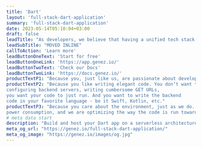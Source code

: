 ```yaml
---
title: 'Dart'
layout: 'full-stack-dart-application'
summary: 'full-stack-dart-application'
date: 2023-05-14T05:10:04+03:00
draft: false
leadTitle: "As developers, we believe that having a unified tech stack is the boost you need to maximize your productivity. Happy coding!"
leadSubTitle: "MOVED INLINE"
callToAction: 'Learn more'
leadButtonOneText: 'Start for free'
leadButtonOneLink: 'https://app.genez.io/'
leadButtonTwoText: 'Check our Docs'
leadButtonTwoLink: 'https://docs.genez.io/'
productTextP1: "Because you, just like us, are passionate about developing new apps, new features. You want to bring them to your users as fast as possible. You want to focus on your code, develop, debug, release and iterate fast."
productTextP2: "Because you like writing elegant code. You don’t want to lose time 
configuring backend servers, writing cumbersome GET URLs, 
you want your code to just run. And you want to write the backend 
code in your favorite language - be it Swift, Kotlin, etc."
productTextP3: "Because you care about the environment, just as we do.  We are passionate about 
power consumption, and we are optimizing the way the code is run towards our goal of zero overhead, fastest cold start delay, best CPU and memory resource allocation."
# meta data start
description: "Build and host your Dart app on a serverless architecture with genezio. Unified tech stack, mistake-free code, easy deployment, and more. Start for free!"
meta_og_url: "https://genez.io/full-stack-dart-application/"
meta_og_image: "https://genez.io/images/og.jpg"
---
```

